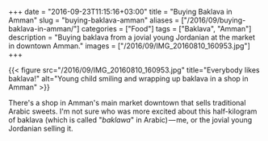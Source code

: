 +++
date = "2016-09-23T11:15:16+03:00"
title = "Buying Baklava in Amman"
slug = "buying-baklava-amman"
aliases = ["/2016/09/buying-baklava-in-amman/"]
categories = ["Food"]
tags = ["Baklava", "Amman"]
description = "Buying baklava from a jovial young Jordanian at the market in downtown Amman."
images = ["/2016/09/IMG_20160810_160953.jpg"]
+++

{{< figure src="/2016/09/IMG_20160810_160953.jpg" title="Everybody likes baklava!" alt="Young child smiling and wrapping up baklava in a shop in Amman" >}}

There's a shop in Amman's main market downtown that sells traditional Arabic sweets. I'm not sure who was more excited about this half-kilogram of baklava (which is called "_baklawa_" in Arabic) — me, or the jovial young Jordanian selling it.

<!--more-->
